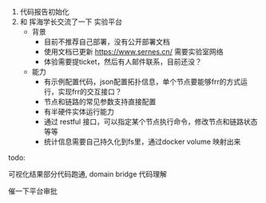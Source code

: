 1. 代码报告初始化
2. 和 挥海学长交流了一下 实验平台
    - 背景
        - 目前不推荐自己部署，没有公开部署文档
        - 使用文档已更新 https://www.sernes.cn/ 需要实验室网络
        - 体验需要提ticket，然后有人邮件联系，目前还没？
    - 能力
        - 有示例配置代码，json配置拓扑信息，单个节点要能够frr的方式运行，实现frr的交互接口？
        - 节点和链路的常见参数支持直接配置
        - 有半硬件实体运行能力
        - 通过 restful 接口，可以指定某个节点执行命令，修改节点和链路状态等等
        - 统计信息需要自己持久化到fs里，通过docker volume 映射出来
        


todo:

可视化结果部分代码跑通, domain bridge 代码理解

催一下平台审批


